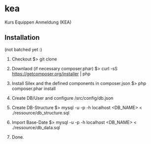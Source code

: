 kea
===

Kurs Equippen Anmeldung (KEA)

Installation
------------

(not batched yet :)

1. Checkout
$> git clone <REPO> <DIR>

2. Downlaod (if necessary composer.phar)
$> curl -sS https://getcomposer.org/installer | php

3. Install Silex and the defined components in composer.json
$> php composer.phar install

4. Create DB/User and configure /src/config/db.json

5. Create DB-Structure
$> mysql -u <USERNAME> -p -h localhost <DB_NAME> < ./ressource/db_structure.sql

6. Import Base-Date
$> mysql -u <USERNAME> -p -h localhost <DB_NAME> < ./ressource/db_data.sql

7. Done.
